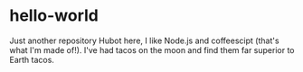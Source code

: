 # hello-world
Just another repository 
Hubot here, I like Node.js and coffeescipt (that's what I'm made of!).
I've had tacos on the moon and find them far superior to Earth tacos.
